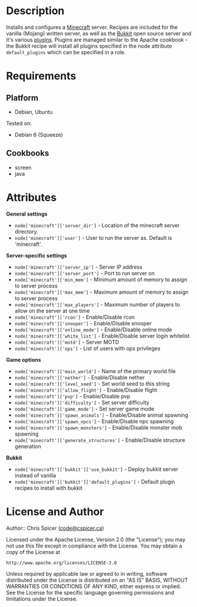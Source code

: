 Description
===========
Installs and configures a [Minecraft](http://minecraft.net) server. Recipes are included for the vanilla (Mojang) written server, as well as the [Bukkit](http://bukkit.org) open source server and it's various [plugins](http://dev.bukkit.org/server-mods/). Plugins are managed similar to the Apache cookbook - the Bukkit recipe will install all plugins specified in the node attribute `default_plugins` which can be specified in a role. 

Requirements
============
Platform
--------

* Debian, Ubuntu

Tested on:

* Debian 6 (Squeeze)

Cookbooks
---------

* screen
* java

Attributes
==========

**General settings**  
* `node['minecraft']['server_dir']`   - Location of the minecraft server directory.  
* `node['minecraft']['user']`         - User to run the server as. Default is 'minecraft'.  

**Server-specific settings**  
* `node['minecraft']['server_ip']`    - Server IP address  
* `node['minecraft']['server_port']`  - Port to run server on  
* `node['minecraft']['min_mem']`      - Minimum amount of memory to assign to server process  
* `node['minecraft']['max_mem']`      - Maximum amount of memory to assign to server process  
* `node['minecraft']['max_players']`  - Maximum number of players to allow on the server at one time  
* `node['minecraft']['rcon']`         - Enable/Disable rcon  
* `node['minecraft']['snooper']`      - Enable/Disable snooper  
* `node['minecraft']['online_mode']`  - Enable/Disable online mode  
* `node['minecraft']['white_list']`   - Enable/Disable server login whitelist  
* `node['minecraft']['motd']`         - Server MOTD  
* `node['minecraft']['ops']`          - List of users with ops privileges  

**Game options**  
* `node['minecraft']['main_world']`           - Name of the primary world file  
* `node['minecraft']['nether']`               - Enable/Disable nether  
* `node['minecraft']['level_seed']`           - Set world seed to this string  
* `node['minecraft']['allow_flight']`         - Enable/Disable flight  
* `node['minecraft']['pvp']`                  - Enable/Disable pvp  
* `node['minecraft']['difficulty']`           - Set server difficulty  
* `node['minecraft']['game_mode']`            - Set server game mode  
* `node['minecraft']['spawn_animals']`        - Enable/Disable animal spawning  
* `node['minecraft']['spawn_npcs']`           - Enable/Disable npc spawning  
* `node['minecraft']['spawn_monsters']`       - Enable/Disable monster mob spawning   
* `node['minecraft']['generate_structures']`  - Enable/Disable structure generation  

**Bukkit**  
* `node['minecraft']['bukkit']['use_bukkit']`       - Deploy bukkit server instead of vanilla  
* `node['minecraft']['bukkit']['default_plugins']`  - Default plugin recipes to install with bukkit

License and Author
==================

Author:: Chris Spicer (code@cspicer.ca)

Licensed under the Apache License, Version 2.0 (the "License");
you may not use this file except in compliance with the License.
You may obtain a copy of the License at

    http://www.apache.org/licenses/LICENSE-2.0

Unless required by applicable law or agreed to in writing, software
distributed under the License is distributed on an "AS IS" BASIS,
WITHOUT WARRANTIES OR CONDITIONS OF ANY KIND, either express or implied.
See the License for the specific language governing permissions and
limitations under the License.
